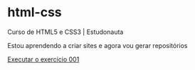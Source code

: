 # html-css
 Curso de HTML5 e CSS3 | Estudonauta

 Estou aprendendo a criar sites e agora vou gerar repositórios

 <a href="https://joaobrxyz.github.io/html-css/Exerc%C3%ADcios/ex001%20(Conhecendo%20o%20HTML)/index.html">Executar o exercício 001</a>